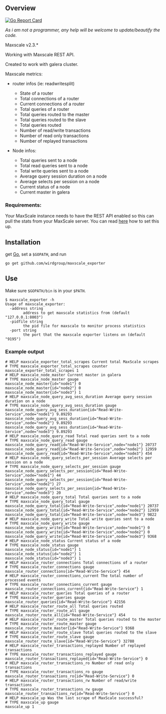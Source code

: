 ## Overview

[![Go Report Card](https://goreportcard.com/badge/github.com/wirdgroup/maxscale_exporter)](https://goreportcard.com/report/github.com/wirdgroup/maxscale_exporter)

*As i am not a programmer, any help will be welcome to update/beautify the code.*

Maxscale v2.3.*

Working with Maxscale REST API.

Created to work with galera cluster.

Maxscale metrics:
- router infos (ie: readwritesplit)
  - State of a router
  - Total connections of a router
  - Current connections of a router
  - Total queries of a router
  - Total queries routed to the master
  - Total queries routed to the slave
  - Total queries routed
  - Number of read/write transactions
  - Number of read only transactions
  - Number of replayed transactions


- Node infos:
  - Total queries sent to a node
  - Total read queries sent to a node
  - Total write queries sent to a node
  - Average query session duration on a node
  - Average selects per session on a node
  - Current status of a node
  - Current master in galera

### Requirements:
Your MaxScale instance needs to have the REST API enabled so this can pull the stats from your MaxScale server. You can read [here](https://mariadb.com/kb/en/8088/) how to set this up.

## Installation
get [Go](https://golang.org/dl), set a `$GOPATH`, and run

    go get github.com/wirdgroup/maxscale_exporter

## Use
Make sure `$GOPATH/bin` is in your `$PATH`.

    $ maxscale_exporter -h
    Usage of maxscale_exporter:
      -address string
        	address to get maxscale statistics from (default "127.0.0.1:8003")
      -pidfile string
        	the pid file for maxscale to monitor process statistics
      -port string
        	the port that the maxscale exporter listens on (default "9195")

### Example output

```
# HELP maxscale_exporter_total_scrapes Current total MaxScale scrapes
# TYPE maxscale_exporter_total_scrapes counter
maxscale_exporter_total_scrapes 1
# HELP maxscale_node_master Current master in galera
# TYPE maxscale_node_master gauge
maxscale_node_master{id="node1"} 0
maxscale_node_master{id="node2"} 0
maxscale_node_master{id="node3"} 1
# HELP maxscale_node_query_avg_sess_duration Average query session duration on a node
# TYPE maxscale_node_query_avg_sess_duration gauge
maxscale_node_query_avg_sess_duration{id="Read-Write-Service",node="node1"} 9.89293
maxscale_node_query_avg_sess_duration{id="Read-Write-Service",node="node2"} 9.89293
maxscale_node_query_avg_sess_duration{id="Read-Write-Service",node="node3"} 9.89293
# HELP maxscale_node_query_read Total read queries sent to a node
# TYPE maxscale_node_query_read gauge
maxscale_node_query_read{id="Read-Write-Service",node="node1"} 20737
maxscale_node_query_read{id="Read-Write-Service",node="node2"} 12959
maxscale_node_query_read{id="Read-Write-Service",node="node3"} 454
# HELP maxscale_node_query_selects_per_session Average selects per session on a node
# TYPE maxscale_node_query_selects_per_session gauge
maxscale_node_query_selects_per_session{id="Read-Write-Service",node="node1"} 44
maxscale_node_query_selects_per_session{id="Read-Write-Service",node="node2"} 27
maxscale_node_query_selects_per_session{id="Read-Write-Service",node="node3"} 20
# HELP maxscale_node_query_total Total queries sent to a node
# TYPE maxscale_node_query_total gauge
maxscale_node_query_total{id="Read-Write-Service",node="node1"} 20737
maxscale_node_query_total{id="Read-Write-Service",node="node2"} 12959
maxscale_node_query_total{id="Read-Write-Service",node="node3"} 9822
# HELP maxscale_node_query_write Total write queries sent to a node
# TYPE maxscale_node_query_write gauge
maxscale_node_query_write{id="Read-Write-Service",node="node1"} 0
maxscale_node_query_write{id="Read-Write-Service",node="node2"} 0
maxscale_node_query_write{id="Read-Write-Service",node="node3"} 9368
# HELP maxscale_node_status Current status of a node
# TYPE maxscale_node_status gauge
maxscale_node_status{id="node1"} 1
maxscale_node_status{id="node2"} 1
maxscale_node_status{id="node3"} 1
# HELP maxscale_router_connections Total connections of a router
# TYPE maxscale_router_connections gauge
maxscale_router_connections{id="Read-Write-Service"} 454
# HELP maxscale_router_connections_current The total number of processed events
# TYPE maxscale_router_connections_current gauge
maxscale_router_connections_current{id="Read-Write-Service"} 1
# HELP maxscale_router_queries Total queries of a router
# TYPE maxscale_router_queries gauge
maxscale_router_queries{id="Read-Write-Service"} 42156
# HELP maxscale_router_route_all Total queries routed
# TYPE maxscale_router_route_all gauge
maxscale_router_route_all{id="Read-Write-Service"} 454
# HELP maxscale_router_route_master Total queries routed to the master
# TYPE maxscale_router_route_master gauge
maxscale_router_route_master{id="Read-Write-Service"} 9368
# HELP maxscale_router_route_slave Total queries routed to the slave
# TYPE maxscale_router_route_slave gauge
maxscale_router_route_slave{id="Read-Write-Service"} 32788
# HELP maxscale_router_transactions_replayed Number of replayed transactions
# TYPE maxscale_router_transactions_replayed gauge
maxscale_router_transactions_replayed{id="Read-Write-Service"} 0
# HELP maxscale_router_transactions_ro Number of read only transactions
# TYPE maxscale_router_transactions_ro gauge
maxscale_router_transactions_ro{id="Read-Write-Service"} 0
# HELP maxscale_router_transactions_rw Number of read/write transactions
# TYPE maxscale_router_transactions_rw gauge
maxscale_router_transactions_rw{id="Read-Write-Service"} 0
# HELP maxscale_up Was the last scrape of MaxScale successful?
# TYPE maxscale_up gauge
maxscale_up 1
```
